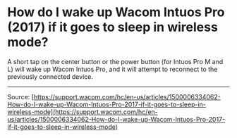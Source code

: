 # How do I wake up Wacom Intuos Pro (2017) if it goes to sleep in wireless mode?

A short tap on the center button or the power button (for Intuos Pro M and L) will wake up Wacom Intuos Pro, and it will attempt to reconnect to the previously connected device.

---
Source: [https://support.wacom.com/hc/en-us/articles/1500006334062-How-do-I-wake-up-Wacom-Intuos-Pro-2017-if-it-goes-to-sleep-in-wireless-mode](https://support.wacom.com/hc/en-us/articles/1500006334062-How-do-I-wake-up-Wacom-Intuos-Pro-2017-if-it-goes-to-sleep-in-wireless-mode)

